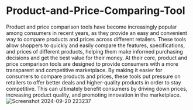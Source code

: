 # Product-and-Price-Comparing-Tool
Product and price comparison tools have become increasingly popular among consumers in recent years, as they provide an easy and convenient way to compare products and prices across different retailers. These tools allow shoppers to quickly and easily compare the features, specifications, and prices of different products, helping them make informed purchasing decisions and get the best value for their money. At their core, product and price comparison tools are designed to provide consumers with a more transparent and competitive marketplace. By making it easier for consumers to compare products and prices, these tools put pressure on retailers to offer better deals and higher-quality products in order to stay competitive. This can ultimately benefit consumers by driving down prices, increasing product quality, and promoting innovation in the marketplace.
![Screenshot 2024-09-20 223237](https://github.com/user-attachments/assets/93e97830-3f24-4fd5-bf90-7f69c09fc236)

